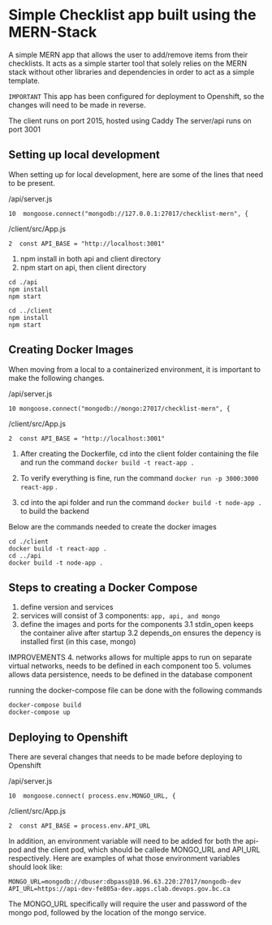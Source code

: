 # Simple Checklist app built using the MERN-Stack

A simple MERN app that allows the user to add/remove items from their checklists. It acts as a simple starter tool that solely relies on the MERN stack without other libraries and dependencies in order to act as a simple template.

``IMPORTANT``
This app has been configured for deployment to Openshift, so the changes
will need to be made in reverse.

The client runs on port 2015, hosted using Caddy
The server/api runs on port 3001 

## Setting up local development
When setting up for local development, here are some of the 
lines that need to be present.

/api/server.js
```
10  mongoose.connect("mongodb://127.0.0.1:27017/checklist-mern", {
```

/client/src/App.js
```
2  const API_BASE = "http://localhost:3001"
```

1. npm install in both api and client directory
2. npm start on api, then client directory

```
cd ./api
npm install
npm start

cd ../client
npm install
npm start
```

## Creating Docker Images
When moving from a local to a containerized environment, it is important to make the following changes. 

/api/server.js
```
10 mongoose.connect("mongodb://mongo:27017/checklist-mern", {
```

/client/src/App.js
```
2  const API_BASE = "http://localhost:3001"
```


1. After creating the Dockerfile, cd into the client folder containing the file and run the command `docker build -t react-app .`

2. To verify everything is fine, run the command `docker run -p 3000:3000 react-app` .

3. cd into the api folder and run the command `docker build -t node-app .` to build the backend

Below are the commands needed to create the docker images

```
cd ./client
docker build -t react-app .
cd ../api
docker build -t node-app .
```

## Steps to creating a Docker Compose
1. define version and services
2. services will consist of 3 components: `app, api, and mongo`
3. define the images and ports for the components
  3.1 stdin_open keeps the container alive after startup
  3.2 depends_on ensures the depency is installed first (in this case, mongo)

IMPROVEMENTS
4. networks allows for multiple apps to run on separate virtual networks, needs to be defined in each component too
5. volumes allows data persistence, needs to be defined in the database component

running the docker-compose file can be done with the following commands
```
docker-compose build
docker-compose up
```

## Deploying to Openshift
There are several changes that needs to be made before deploying to
Openshift

/api/server.js
```
10  mongoose.connect( process.env.MONGO_URL, {
```

/client/src/App.js
```
2  const API_BASE = process.env.API_URL
```

In addition, an environment variable will need to be added for both the api-pod
and the client pod, which should be callede MONGO_URL and API_URL respectively.
Here are examples of what those environment variables should look like:

```
MONGO_URL=mongodb://dbuser:dbpass@10.96.63.220:27017/mongodb-dev
API_URL=https://api-dev-fe805a-dev.apps.clab.devops.gov.bc.ca
```

The MONGO_URL specifically will require the user and password of the mongo pod,
followed by the location of the mongo service.